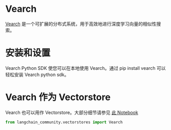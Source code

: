# Vearch

[Vearch](https://github.com/vearch/vearch) 是一个可扩展的分布式系统，用于高效地进行深度学习向量的相似性搜索。

# 安装和设置

Vearch Python SDK 使您可以在本地使用 Vearch。通过 pip install vearch 可以轻松安装 Vearch python sdk。

# Vearch 作为 Vectorstore

Vearch 也可以用作 Vectorstore。大部分细节请参见 [此 Notebook](/docs/integrations/vectorstores/vearch)

```python
from langchain_community.vectorstores import Vearch
```